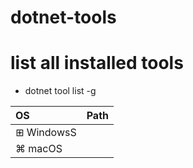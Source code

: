 # dotnet-tools

# list all installed tools
* dotnet tool list -g

| OS | Path   |
|:-|:-|
| ⊞ WindowsS| |
| ⌘ macOS| |
